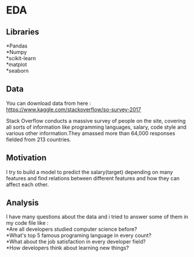 # EDA
## Libraries

*Pandas<br/>
*Numpy<br/>
*scikit-learn<br/>
*matplot<br/>
*seaborn<br/>

## Data

You can download data from here : https://www.kaggle.com/stackoverflow/so-survey-2017 <br/>

Stack Overflow conducts a massive survey of people on the site, covering all sorts of information like programming languages, salary, code style and various other information.They amassed more than 64,000 responses fielded from 213 countries.

## Motivation

I try to build a model to predict the salary(target) depending on many features and find relations between different features and how they can affect each other.


## Analysis

 I have many questions about the data and i tried to answer some of them in my code file like : <br/>
 *Are all developers studied computer science before? <br/>
 *What's top 5 famous programing language in every count? <br/>
 *What about the job satisfaction in every developer field? <br/>
 *How developers think about learning new things? <br/>
